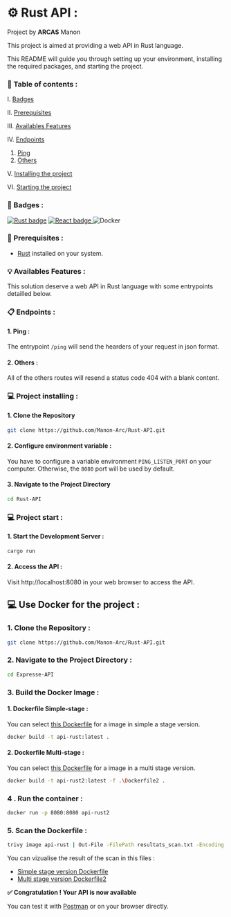 # ⚙️ Rust API :

Project by  __ARCAS__ Manon

This project is aimed at providing a web API in Rust language.

This README will guide you through setting up your environment, installing the required packages, and starting the project.


### 📌 Table of contents :

I. [Badges](#🎯-badges)

II. [Prerequisites](#🔧-prerequisites)

III. [Availables Features](#💡-availables-features)

IV. [Endpoints](#​📋​-endpoints)
  1. [Ping](#1-Ping)
  2. [Others](#2-Others)

V. [Installing the project](#💻-project-installing)

VI. [Starting the project](#💻-project-start)


### 🎯 Badges :

[![Rust badge](https://img.shields.io/badge/Language-Rust-black
)](https://www.rust-lang.org/fr)
[![React badge](https://img.shields.io/badge/Library-actix_web-e26af2)
](https://fr.react.dev)
 ![Docker](https://img.shields.io/badge/docker-%230db7ed.svg?style=flat&logo=docker&logoColor=white)


### 🔧 Prerequisites :
- [Rust](https://www.rust-lang.org/fr) installed on your system.


### 💡 Availables Features :
This solution deserve a web API in Rust language with some entrypoints detailled below.

### ​📋 Endpoints :

#### 1. Ping :
The entrypoint `/ping` will send the hearders of your request in json format.

#### 2. Others :
All of the others routes will resend a status code 404 with a blank content.

### 💻 Project installing :

#### 1. Clone the Repository
```bash
git clone https://github.com/Manon-Arc/Rust-API.git
```

#### 2. Configure environment variable  :
You have to configure a variable environment `PING_LISTEN_PORT` on your computer. Otherwise, the `8080` port will be used by default.

#### 3. Navigate to the Project Directory
```bash
cd Rust-API
```

### 💻 Project start :

#### 1. Start the Development Server :
```rs
cargo run
```

#### 2. Access the API :
Visit http://localhost:8080 in your web browser to access the API.

## 💻 Use Docker for the project :

### 1. Clone the Repository :
```bash
git clone https://github.com/Manon-Arc/Rust-API.git
```

### 2. Navigate to the Project Directory :
```bash
cd Expresse-API
```

### 3. Build the Docker Image :

#### 1. Dockerfile Simple-stage :
You can select [this Dockerfile](./Dockerfile) for a image in simple a stage version.


```bash
docker build -t api-rust:latest .
```

#### 2. Dockerfile Multi-stage :
You can select [this Dockerfile](./Dockerfile2) for a image in a multi stage version.

```bash
docker build -t api-rust2:latest -f .\Dockerfile2 .
```

### 4 . Run the container : 

```bash
docker run -p 8080:8080 api-rust2
```

### 5. Scan the Dockerfile : 

```bash
trivy image api-rust | Out-File -FilePath resultats_scan.txt -Encoding utf8
```
You can vizualise the result of the scan in this files :
- [Simple stage version Dockerfile](./resultats_scan.txt)
- [Multi stage version Dockerfile2](./resultats_scan2.txt)


**✅ Congratulation ! Your API is now available**

You can test it with [Postman](https://www.postman.com) or on your browser directly.
